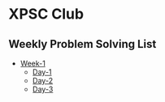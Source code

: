 # XPSC Club

## Weekly Problem Solving List

- [Week-1](https://github.com/rabbanidev/XPSC/tree/main/week-1)
  - [Day-1](https://github.com/rabbanidev/XPSC/tree/main/week-1/day-1)
  - [Day-2](https://github.com/rabbanidev/XPSC/tree/main/week-1/day-2)
  - [Day-3](https://github.com/rabbanidev/XPSC/tree/main/week-1/day-3)
